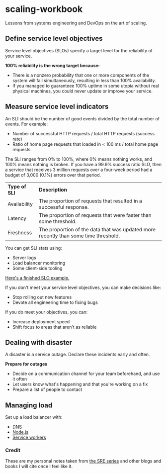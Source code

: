 # scaling-workbook
Lessons from systems engineering and DevOps on the art of scaling.
## Define service level objectives
Service level objectives (SLOs) specify a target level for the reliability of your service. 

__100% reliability is the wrong target because:__
- There is a nonzero probability that one or more components of the system will fail simultaneously, resulting in less than 100% availability. 
- If you managed to guaranteee 100% uptime in some utopia without real physical machines, you could never update or improve your service. 

## Measure service level indicators
An SLI should be the number of good events divided by the total number of events. 
For example:
- Number of successful HTTP requests / total HTTP requests (success rate)
- Ratio of home page requests that loaded in < 100 ms / total home page requests

The SLI ranges from 0% to 100%, where 0% means nothing works, and 100% means nothing is broken.  If you have a 99.9% success ratio SLO, then a service that receives 3 million requests over a four-week period had a budget of 3,000 (0.1%) errors over that period.

<table>
<tbody>
<tr>
  <td><strong>Type of SLI</strong></td>
<td><strong>Description</strong></td>
</tr>
<tr>
<td>Availability</td>
<td>The proportion of requests that resulted in a successful response.</td>
</tr>
<tr>
<td>Latency</td>
<td>The proportion of requests that were faster than some threshold.</td>
</tr>
<tr>
<td>Freshness</td>
<td>The proportion of the data that was updated more recently than some time threshold.</td>
</tr>
</tbody>
</table>

You can get SLI stats using:

- Server logs
- Load balancer monitoring
- Some client-side tooling
  
[Here's a finished SLO example.](https://landing.google.com/sre/workbook/chapters/slo-document/) 

If you don't meet your service level objectives, you can make decisions like:
- Stop rolling out new features 
- Devote all engineering time to fixing bugs

If you do meet your objectives, you can:
- Increase deployment speed
- Shift focus to areas that aren't as reliable
## Dealing with disaster

A disaster is a service outage. Declare these incidents early and often.

__Prepare for outages__
- Decide on a communication channel for your team beforehand, and use it often
- Let users know what's happening and that you're working on a fix
- Prepare a list of people to contact

## Managing load

Set up a load balancer with:
- [DNS](https://www.nginx.com/resources/glossary/dns-load-balancing/)
- [Node.js](https://medium.com/iquii/good-practices-for-high-performance-and-scalable-node-js-applications-part-1-3-bb06b6204197)
- [Service workers](https://serviceworke.rs/load-balancer.html)
 
### Credit
These are my personal notes taken from [the SRE series](https://landing.google.com/sre/books/) and other blogs and books I will cite once I feel like it.

